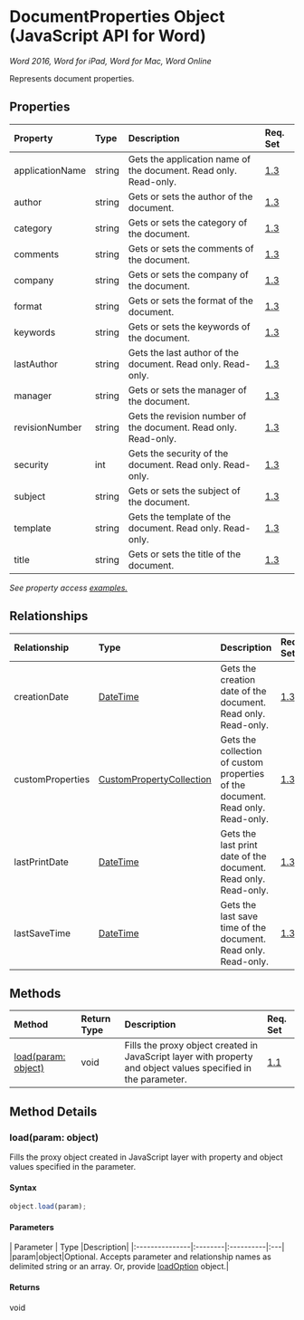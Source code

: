 # DocumentProperties Object (JavaScript API for Word)

_Word 2016, Word for iPad, Word for Mac, Word Online_

Represents document properties.

## Properties

| Property	   | Type	|Description| Req. Set|
|:---------------|:--------|:----------|:----|
|applicationName|string|Gets the application name of the document. Read only. Read-only.|[1.3](../requirement-sets/word-api-requirement-sets.md)|
|author|string|Gets or sets the author of the document.|[1.3](../requirement-sets/word-api-requirement-sets.md)|
|category|string|Gets or sets the category of the document.|[1.3](../requirement-sets/word-api-requirement-sets.md)|
|comments|string|Gets or sets the comments of the document.|[1.3](../requirement-sets/word-api-requirement-sets.md)|
|company|string|Gets or sets the company of the document.|[1.3](../requirement-sets/word-api-requirement-sets.md)|
|format|string|Gets or sets the format of the document.|[1.3](../requirement-sets/word-api-requirement-sets.md)|
|keywords|string|Gets or sets the keywords of the document.|[1.3](../requirement-sets/word-api-requirement-sets.md)|
|lastAuthor|string|Gets the last author of the document. Read only. Read-only.|[1.3](../requirement-sets/word-api-requirement-sets.md)|
|manager|string|Gets or sets the manager of the document.|[1.3](../requirement-sets/word-api-requirement-sets.md)|
|revisionNumber|string|Gets the revision number of the document. Read only. Read-only.|[1.3](../requirement-sets/word-api-requirement-sets.md)|
|security|int|Gets the security of the document. Read only. Read-only.|[1.3](../requirement-sets/word-api-requirement-sets.md)|
|subject|string|Gets or sets the subject of the document.|[1.3](../requirement-sets/word-api-requirement-sets.md)|
|template|string|Gets the template of the document. Read only. Read-only.|[1.3](../requirement-sets/word-api-requirement-sets.md)|
|title|string|Gets or sets the title of the document.|[1.3](../requirement-sets/word-api-requirement-sets.md)|

_See property access [examples.](#property-access-examples)_

## Relationships
| Relationship | Type	|Description| Req. Set|
|:---------------|:--------|:----------|:----|
|creationDate|[DateTime](datetime.md)|Gets the creation date of the document. Read only. Read-only.|[1.3](../requirement-sets/word-api-requirement-sets.md)|
|customProperties|[CustomPropertyCollection](custompropertycollection.md)|Gets the collection of custom properties of the document. Read only. Read-only.|[1.3](../requirement-sets/word-api-requirement-sets.md)|
|lastPrintDate|[DateTime](datetime.md)|Gets the last print date of the document. Read only. Read-only.|[1.3](../requirement-sets/word-api-requirement-sets.md)|
|lastSaveTime|[DateTime](datetime.md)|Gets the last save time of the document. Read only. Read-only.|[1.3](../requirement-sets/word-api-requirement-sets.md)|

## Methods

| Method		   | Return Type	|Description| Req. Set|
|:---------------|:--------|:----------|:----|
|[load(param: object)](#loadparam-object)|void|Fills the proxy object created in JavaScript layer with property and object values specified in the parameter.|[1.1](../requirement-sets/word-api-requirement-sets.md)|

## Method Details


### load(param: object)
Fills the proxy object created in JavaScript layer with property and object values specified in the parameter.

#### Syntax
```js
object.load(param);
```

#### Parameters
| Parameter	   | Type	|Description|
|:---------------|:--------|:----------|:---|
|param|object|Optional. Accepts parameter and relationship names as delimited string or an array. Or, provide [loadOption](loadoption.md) object.|

#### Returns
void
